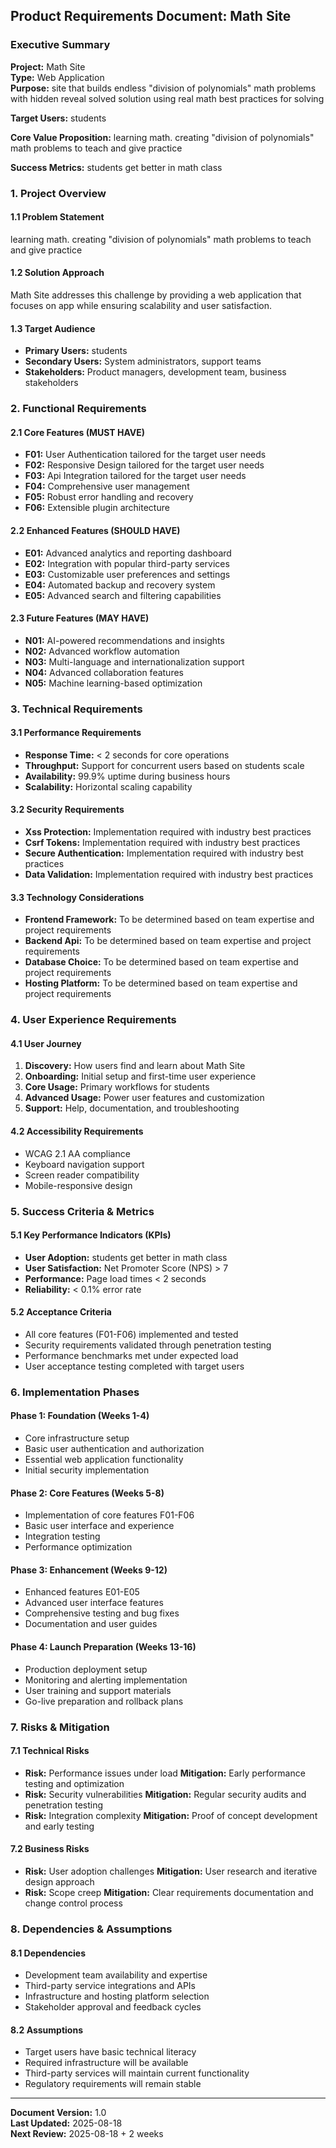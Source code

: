 ## Product Requirements Document: Math Site

### Executive Summary

**Project:** Math Site  
**Type:** Web Application  
**Purpose:** site that builds endless "division of polynomials" math problems with hidden reveal solved solution using real math best practices for solving

**Target Users:** students

**Core Value Proposition:** learning math. creating "division of polynomials" math problems to teach and give practice

**Success Metrics:** students get better in math class

### 1. Project Overview

#### 1.1 Problem Statement
learning math. creating "division of polynomials" math problems to teach and give practice

#### 1.2 Solution Approach
Math Site addresses this challenge by providing a web application that focuses on app while ensuring scalability and user satisfaction.

#### 1.3 Target Audience
- **Primary Users:** students
- **Secondary Users:** System administrators, support teams
- **Stakeholders:** Product managers, development team, business stakeholders

### 2. Functional Requirements

#### 2.1 Core Features (MUST HAVE)
- **F01:** User Authentication tailored for the target user needs
- **F02:** Responsive Design tailored for the target user needs
- **F03:** Api Integration tailored for the target user needs
- **F04:** Comprehensive user management
- **F05:** Robust error handling and recovery
- **F06:** Extensible plugin architecture

#### 2.2 Enhanced Features (SHOULD HAVE)
- **E01:** Advanced analytics and reporting dashboard
- **E02:** Integration with popular third-party services
- **E03:** Customizable user preferences and settings
- **E04:** Automated backup and recovery system
- **E05:** Advanced search and filtering capabilities

#### 2.3 Future Features (MAY HAVE)
- **N01:** AI-powered recommendations and insights
- **N02:** Advanced workflow automation
- **N03:** Multi-language and internationalization support
- **N04:** Advanced collaboration features
- **N05:** Machine learning-based optimization


### 3. Technical Requirements

#### 3.1 Performance Requirements
- **Response Time:** < 2 seconds for core operations
- **Throughput:** Support for concurrent users based on students scale
- **Availability:** 99.9% uptime during business hours
- **Scalability:** Horizontal scaling capability

#### 3.2 Security Requirements
- **Xss Protection:** Implementation required with industry best practices
- **Csrf Tokens:** Implementation required with industry best practices
- **Secure Authentication:** Implementation required with industry best practices
- **Data Validation:** Implementation required with industry best practices


#### 3.3 Technology Considerations
- **Frontend Framework:** To be determined based on team expertise and project requirements
- **Backend Api:** To be determined based on team expertise and project requirements
- **Database Choice:** To be determined based on team expertise and project requirements
- **Hosting Platform:** To be determined based on team expertise and project requirements


### 4. User Experience Requirements

#### 4.1 User Journey
1. **Discovery:** How users find and learn about Math Site
2. **Onboarding:** Initial setup and first-time user experience
3. **Core Usage:** Primary workflows for students
4. **Advanced Usage:** Power user features and customization
5. **Support:** Help, documentation, and troubleshooting

#### 4.2 Accessibility Requirements
- WCAG 2.1 AA compliance
- Keyboard navigation support
- Screen reader compatibility
- Mobile-responsive design

### 5. Success Criteria & Metrics

#### 5.1 Key Performance Indicators (KPIs)
- **User Adoption:** students get better in math class
- **User Satisfaction:** Net Promoter Score (NPS) > 7
- **Performance:** Page load times < 2 seconds
- **Reliability:** < 0.1% error rate

#### 5.2 Acceptance Criteria
- All core features (F01-F06) implemented and tested
- Security requirements validated through penetration testing
- Performance benchmarks met under expected load
- User acceptance testing completed with target users

### 6. Implementation Phases

#### Phase 1: Foundation (Weeks 1-4)
- Core infrastructure setup
- Basic user authentication and authorization
- Essential web application functionality
- Initial security implementation

#### Phase 2: Core Features (Weeks 5-8)
- Implementation of core features F01-F06
- Basic user interface and experience
- Integration testing
- Performance optimization

#### Phase 3: Enhancement (Weeks 9-12)
- Enhanced features E01-E05
- Advanced user interface features
- Comprehensive testing and bug fixes
- Documentation and user guides

#### Phase 4: Launch Preparation (Weeks 13-16)
- Production deployment setup
- Monitoring and alerting implementation
- User training and support materials
- Go-live preparation and rollback plans

### 7. Risks & Mitigation

#### 7.1 Technical Risks
- **Risk:** Performance issues under load
  **Mitigation:** Early performance testing and optimization
- **Risk:** Security vulnerabilities
  **Mitigation:** Regular security audits and penetration testing
- **Risk:** Integration complexity
  **Mitigation:** Proof of concept development and early testing

#### 7.2 Business Risks
- **Risk:** User adoption challenges
  **Mitigation:** User research and iterative design approach
- **Risk:** Scope creep
  **Mitigation:** Clear requirements documentation and change control process

### 8. Dependencies & Assumptions

#### 8.1 Dependencies
- Development team availability and expertise
- Third-party service integrations and APIs
- Infrastructure and hosting platform selection
- Stakeholder approval and feedback cycles

#### 8.2 Assumptions
- Target users have basic technical literacy
- Required infrastructure will be available
- Third-party services will maintain current functionality
- Regulatory requirements will remain stable

---

**Document Version:** 1.0  
**Last Updated:** 2025-08-18  
**Next Review:** 2025-08-18 + 2 weeks

